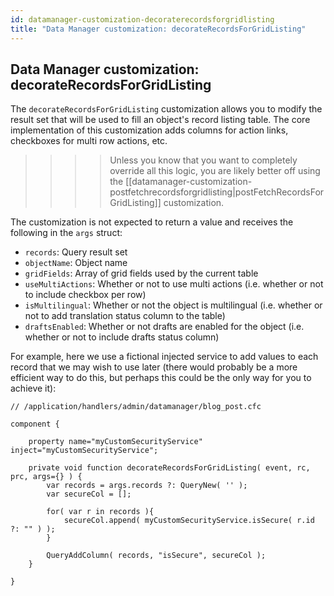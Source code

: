 ```yaml
---
id: datamanager-customization-decoraterecordsforgridlisting
title: "Data Manager customization: decorateRecordsForGridListing"
---
```


## Data Manager customization: decorateRecordsForGridListing

The `decorateRecordsForGridListing` customization allows you to modify the result set that will be used to fill an object's record listing table. The core implementation of this customization adds columns for action links, checkboxes for multi row actions, etc.

>>>> Unless you know that you want to completely override all this logic, you are likely better off using the [[datamanager-customization-postfetchrecordsforgridlisting|postFetchRecordsForGridListing]] customization.

The customization is not expected to return a value and receives the following in the `args` struct:

* `records`: Query result set
* `objectName`: Object name
* `gridFields`: Array of grid fields used by the current table
* `useMultiActions`: Whether or not to use multi actions (i.e. whether or not to include checkbox per row)
* `isMultilingual`: Whether or not the object is multilingual (i.e. whether or not to add translation status column to the table)
* `draftsEnabled`: Whether or not drafts are enabled for the object (i.e. whether or not to include drafts status column)

For example, here we use a fictional injected service to add values to each record that we may wish to use later (there would probably be a more efficient way to do this, but perhaps this could be the only way for you to achieve it):

```luceescript
// /application/handlers/admin/datamanager/blog_post.cfc

component {

	property name="myCustomSecurityService" inject="myCustomSecurityService";

	private void function decorateRecordsForGridListing( event, rc, prc, args={} ) {
		var records = args.records ?: QueryNew( '' );
		var secureCol = [];

		for( var r in records ){
			secureCol.append( myCustomSecurityService.isSecure( r.id ?: "" ) );
		}

		QueryAddColumn( records, "isSecure", secureCol );
	}

}
```

